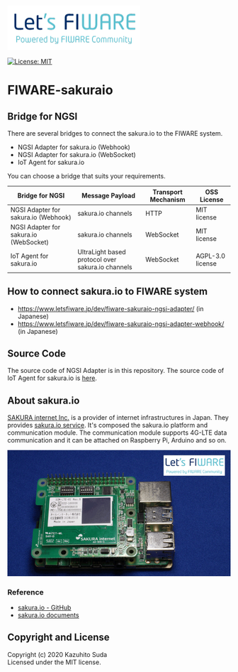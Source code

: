 [![Let's FIWARE Banner](https://github.com/lets-fiware/fiware-sakuraio/blob/gh-pages/images/lets-fiware-logo-non-free.png)](https://www.letsfiware.jp/)

[![License: MIT](https://img.shields.io/github/license/lets-fiware/fiware-sakuraio.svg)](https://opensource.org/licenses/MIT)

# FIWARE-sakuraio

## Bridge for NGSI

There are several bridges to connect the sakura.io to the FIWARE system.

- NGSI Adapter for sakura.io (Webhook)
- NGSI Adapter for sakura.io (WebSocket)
- IoT Agent for sakura.io

You can choose a bridge that suits your requirements.

| Bridge for NGSI                        | Message Payload                                   | Transport Mechanism | OSS License      |
| ---------------------------------------| ------------------------------------------------- | ------------------- | ---------------- |
| NGSI Adapter for sakura.io (Webhook)   | sakura.io channels                                | HTTP                | MIT license      |
| NGSI Adapter for sakura.io (WebSocket) | sakura.io channels                                | WebSocket           | MIT license      | 
| IoT Agent for sakura.io                | UltraLight based protocol over sakura.io channels | WebSocket           | AGPL-3.0 license |

## How to connect sakura.io to FIWARE system

- https://www.letsfiware.jp/dev/fiware-sakuraio-ngsi-adapter/ (in Japanese)
- https://www.letsfiware.jp/dev/fiware-sakuraio-ngsi-adapter-webhook/ (in Japanese)

## Source Code

The source code of NGSI Adapter is in this repository. The source code of IoT Agent for sakura.io is
[here](https://github.com/lets-fiware/custom-iotagent-sakuraio).

## About sakura.io

[SAKURA internet Inc.](https://www.sakura.ad.jp/en/corporate/) is a provider of internet infrastructures in Japan.
They provides [sakura.io service](https://sakura.io/). It's composed the sakura.io platform and communication module.
The communication module supports 4G-LTE data communication and it can be attached on Raspberry Pi, Arduino and so on.

![](https://github.com/lets-fiware/fiware-sakuraio/blob/gh-pages/images/sakuraio-module-on-raspberrypi-non-free.png)

### Reference
-    [sakura.io - GitHub](https://github.com/sakuraio)
-    [sakura.io documents](https://sakura.io/docs/)

## Copyright and License

Copyright (c) 2020 Kazuhito Suda<br>
Licensed under the MIT license.
